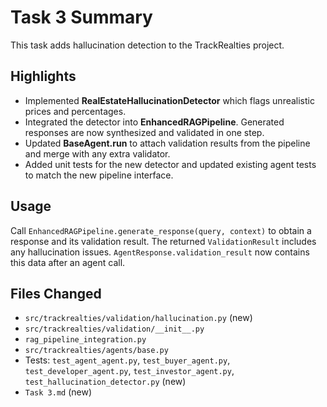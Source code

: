 # Task 3 Summary

This task adds hallucination detection to the TrackRealties project.

## Highlights

- Implemented **RealEstateHallucinationDetector** which flags unrealistic prices and percentages.
- Integrated the detector into **EnhancedRAGPipeline**. Generated responses are now synthesized and validated in one step.
- Updated **BaseAgent.run** to attach validation results from the pipeline and merge with any extra validator.
- Added unit tests for the new detector and updated existing agent tests to match the new pipeline interface.

## Usage

Call `EnhancedRAGPipeline.generate_response(query, context)` to obtain a response and its validation result. The returned `ValidationResult` includes any hallucination issues. `AgentResponse.validation_result` now contains this data after an agent call.

## Files Changed

- `src/trackrealties/validation/hallucination.py` (new)
- `src/trackrealties/validation/__init__.py`
- `rag_pipeline_integration.py`
- `src/trackrealties/agents/base.py`
- Tests: `test_agent_agent.py`, `test_buyer_agent.py`, `test_developer_agent.py`, `test_investor_agent.py`, `test_hallucination_detector.py` (new)
- `Task 3.md` (new)
